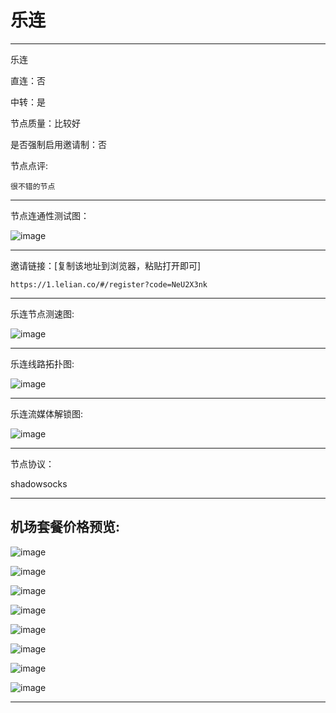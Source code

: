 # 乐连

-------------------------

乐连

直连：否

中转：是

节点质量：比较好

是否强制启用邀请制：否

节点点评:

    很不错的节点

-------------------------

节点连通性测试图：

![image](/img/97.png)

-------------------------

邀请链接：[复制该地址到浏览器，粘贴打开即可]

    https://1.lelian.co/#/register?code=NeU2X3nk

-------------------------

乐连节点测速图:

![image](/img/98.png)

-------------------------

乐连线路拓扑图:

![image](/img/99.png)

-------------------------

乐连流媒体解锁图:

![image](/img/100.png)

-------------------------

节点协议：

shadowsocks

-------------------------

## 机场套餐价格预览:

![image](/price/ll/1.png)

![image](/price/ll/2.png)

![image](/price/ll/3.png)

![image](/price/ll/4.png)

![image](/price/ll/5.png)

![image](/price/ll/6.png)

![image](/price/ll/7.png)

![image](/price/ll/8.png)

-------------------------
